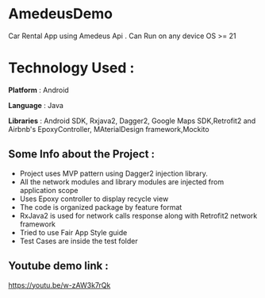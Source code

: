 # AmedeusDemo
Car Rental App using Amedeus Api . Can Run on any device OS >= 21

# Technology Used :
**Platform** : Android

**Language** : Java

**Libraries** : Android SDK, Rxjava2, Dagger2, Google Maps SDK,Retrofit2 and Airbnb's EpoxyController, MAterialDesign framework,Mockito

## Some Info about the Project : 
* Project uses MVP pattern using Dagger2 injection library. 
* All the network modules and library modules are injected from application scope 
* Uses Epoxy controller to display recycle view 
* The code is organized package by feature format
* RxJava2 is used for network calls response along with Retrofit2 network framework
* Tried to use Fair App Style guide 
* Test Cases are inside the test folder 

## Youtube demo link : 
https://youtu.be/w-zAW3k7rQk
